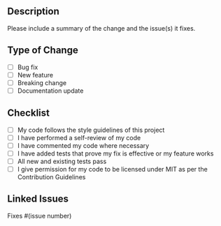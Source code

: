 ## Description
Please include a summary of the change and the issue(s) it fixes. 

## Type of Change
- [ ] Bug fix
- [ ] New feature
- [ ] Breaking change
- [ ] Documentation update

## Checklist
- [ ] My code follows the style guidelines of this project
- [ ] I have performed a self-review of my code
- [ ] I have commented my code where necessary
- [ ] I have added tests that prove my fix is effective or my feature works
- [ ] All new and existing tests pass
- [ ] I give permission for my code to be licensed under MIT as per the Contribution Guidelines

## Linked Issues
Fixes #(issue number)